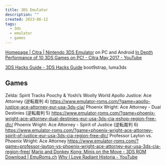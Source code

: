 ```yaml
---
title: 3DS Emulator
description: ""
created: 2023-06-12
tags:
  - 3ds
  - emulator
  - games
---
```


[Homepage | Citra | Nintendo 3DS Emulator](https://citra-emu.org/) on PC and Android
[In Depth Performance of 10 3DS Games on PC! - Citra May 2017 - YouTube](https://www.youtube.com/watch?v=HzB3mPVIAPY)

[3DS Hacks Guide - 3DS Hacks Guide](https://3ds.hacks.guide/)
boot9strap, luma3ds

## Games

Zelda: Spirit Tracks
Poochy & Yoshi’s Woolly World
Apollo Justice: Ace Attorney (逆転裁判 4) https://www.emulator-roms.com/?game=apollo-justice-ace-attorney-eur-usa-3ds-cia/
Phoenix Wright: Ace Attorney - Dual Destinies (逆転裁判 5) https://www.emulator-roms.com/?game=phoenix-wright-ace-attorney-dual-destinies-eur-usa-3ds-cia-eshop-region-free-dlc/
Phoenix Wright: Ace Attorney - Spirit of Justice (逆転裁判 6) https://www.emulator-roms.com/?game=phoenix-wright-ace-attorney-spirit-of-justice-eur-usa-3ds-cia-region-free-dlc/
Professor Layton vs. Phoenix Wright: Ace Attorney https://www.emulator-roms.com/?game=professor-layton-vs-phoenix-wright-ace-attorney-eur-usa-3ds-cia-region-free/
[Mario and Donkey Kong: Minis on the Move - 3DS ROM Download | EmuRoms.ch](http://www.emuroms.ch/3ds/mario-and-donkey-kong-minis-move-rom-download-torrent)
[Why I Love Radiant Historia - YouTube](https://www.youtube.com/watch?v=Ktev66tZn3Q)
